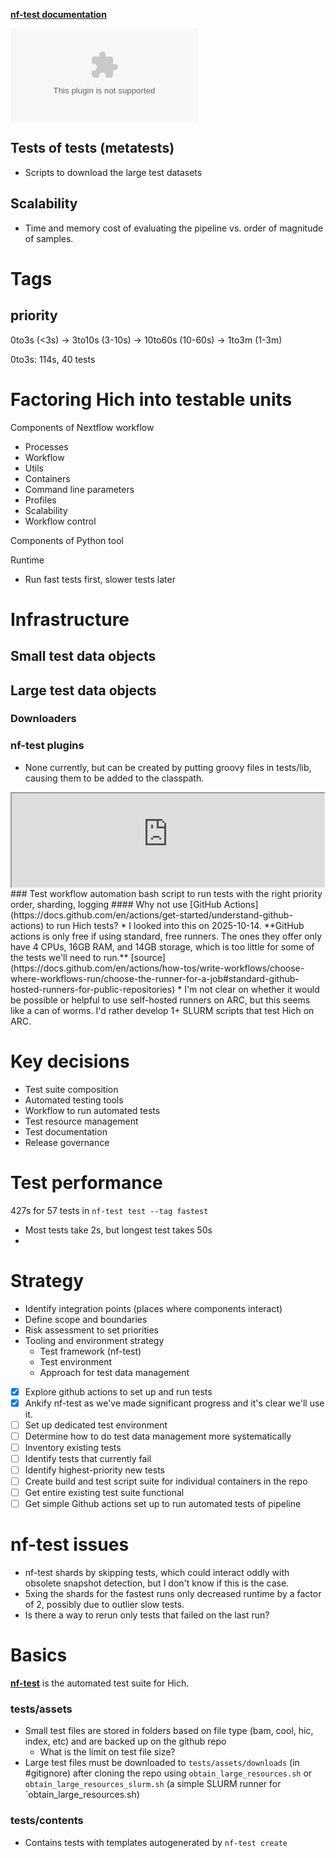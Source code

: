 [**nf-test documentation**](https://www.nf-test.com/docs/getting-started/)

![](Data/nf-test-results/nf-test-fastest.csv)
## Tests of tests (metatests)
* Scripts to download the large test datasets
## Scalability
* Time and memory cost of evaluating the pipeline vs. order of magnitude of samples.


# Tags

## priority
0to3s (<3s) -> 3to10s (3-10s) -> 10to60s (10-60s) -> 1to3m (1-3m)

0to3s: 114s, 40 tests

# Factoring Hich into testable units

Components of Nextflow workflow
* Processes
* Workflow
* Utils
* Containers
* Command line parameters
* Profiles
* Scalability
* Workflow control

Components of Python tool

Runtime
* Run fast tests first, slower tests later

# Infrastructure

## Small test data objects
## Large test data objects
### Downloaders

### nf-test plugins
* None currently, but can be created by putting groovy files in tests/lib, causing them to be added to the classpath.

<iframe width=500,  src="https://raw.githubusercontent.com/bskubi/hich/refs/heads/main/nf-test.config"></iframe>
### Test workflow automation
bash script to run tests with the right priority order, sharding, logging
#### Why not use [GitHub Actions](https://docs.github.com/en/actions/get-started/understand-github-actions) to run Hich tests?
* I looked into this on 2025-10-14. **GitHub actions is only free if using standard, free runners. The ones they offer only have 4 CPUs, 16GB RAM, and 14GB storage, which is too little for some of the tests we'll need to run.** [source](https://docs.github.com/en/actions/how-tos/write-workflows/choose-where-workflows-run/choose-the-runner-for-a-job#standard-github-hosted-runners-for-public-repositories)
* I'm not clear on whether it would be possible or helpful to use self-hosted runners on ARC, but this seems like a can of worms. I'd rather develop 1+ SLURM scripts that test Hich on ARC.

# Key decisions
* Test suite composition
* Automated testing tools
* Workflow to run automated tests
* Test resource management
* Test documentation
* Release governance

# Test performance
427s for 57 tests in `nf-test test --tag fastest`
+ Most tests take 2s, but longest test takes 50s
+ 
# Strategy

* Identify integration points (places where components interact)
* Define scope and boundaries
* Risk assessment to set priorities
* Tooling and environment strategy
	* Test framework (nf-test)
	* Test environment
	* Approach for test data management

- [x] Explore github actions to set up and run tests
- [x] Ankify nf-test as we've made significant progress and it's clear we'll use it.
- [ ] Set up dedicated test environment
- [ ] Determine how to do test data management more systematically
- [ ] Inventory existing tests
- [ ] Identify tests that currently fail
- [ ] Identify highest-priority new tests
- [ ] Create build and test script suite for individual containers in the repo
- [ ] Get entire existing test suite functional
- [ ] Get simple Github actions set up to run automated tests of pipeline

# nf-test issues
* nf-test shards by skipping tests, which could interact oddly with obsolete snapshot detection, but I don't know if this is the case.
* 5xing the shards for the fastest runs only decreased runtime by a factor of 2, possibly due to outlier slow tests.
* Is there a way to rerun only tests that failed on the last run?
# Basics

[**nf-test**](https://www.nf-test.com/) is the automated test suite for Hich.
### tests/assets

* Small test files are stored in folders based on file type (bam, cool, hic, index, etc) and are backed up on the github repo
	* What is the limit on test file size?
* Large test files must be downloaded to `tests/assets/downloads` (in #gitignore) after cloning the repo using `obtain_large_resources.sh` or `obtain_large_resources_slurm.sh` (a simple SLURM runner for `obtain_large_resources.sh)
### tests/contents
* Contains tests with templates autogenerated by `nf-test create`

